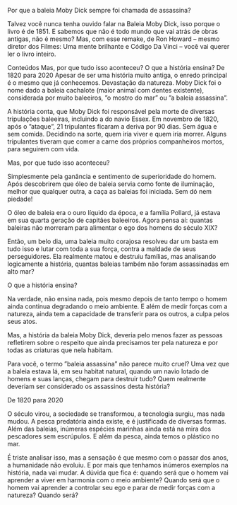 Por que a baleia Moby Dick sempre foi chamada de assassina?

Talvez você nunca tenha ouvido falar na Baleia Moby Dick, isso porque o livro é de 1851. E sabemos que não é todo mundo que vai atrás de obras antigas, não é mesmo? Mas, com esse remake, de Ron Howard – mesmo diretor dos Filmes: Uma mente brilhante e Código Da Vinci – você vai querer ler o livro inteiro.

Conteúdos
Mas, por que tudo isso aconteceu?
O que a história ensina?
De 1820 para 2020
Apesar de ser uma história muito antiga, o enredo principal é o mesmo que já conhecemos. Devastação da natureza. Moby Dick foi o nome dado a baleia cachalote (maior animal com dentes existente), considerada por muito baleeiros, ”o mostro do mar” ou ”a baleia assassina”.

A história conta, que Moby Dick foi responsável pela morte de diversas tripulações baleeiras, incluindo a do navio Essex. Em novembro de 1820, após o ”ataque”, 21 tripulantes ficaram a deriva por 90 dias. Sem água e sem comida. Decidindo na sorte, quem iria viver e quem iria morrer. Alguns tripulantes tiveram que comer a carne dos próprios companheiros mortos, para seguirem com vida.

Mas, por que tudo isso aconteceu?

Simplesmente pela ganância e sentimento de superioridade do homem. Após descobrirem que óleo de baleia servia como fonte de iluminação, melhor que qualquer outra, a caça as baleias foi iniciada. Sem dó nem piedade!

O óleo de baleia era o ouro líquido da época, e a família Pollard, já estava em sua quarta geração de capitães baleeiros. Agora pensa aí: quantas baleiras não morreram para alimentar o ego dos homens do século XIX?

Então, um belo dia, uma baleia muito corajosa resolveu dar um basta em tudo isso e lutar com toda a sua força, contra a maldade de seus perseguidores. Ela realmente matou e destruiu famílias, mas analisando logicamente a história, quantas baleias também não foram assassinadas em alto mar?

O que a história ensina?

Na verdade, não ensina nada, pois mesmo depois de tanto tempo o homem ainda continua degradando o meio ambiente. E além de medir forças com a natureza, ainda tem a capacidade de transferir para os outros, a culpa pelos seus atos.

Mas, a história da baleia Moby Dick, deveria pelo menos fazer as pessoas refletirem sobre o respeito que ainda precisamos ter pela natureza e por todas as criaturas que nela habitam.

Para você, o termo ”baleia assassina” não parece muito cruel? Uma vez que a baleia estava lá, em seu habitat natural, quando um navio lotado de homens e suas lanças, chegam para destruir tudo? Quem realmente deveriam ser considerado os assassinos desta história?

De 1820 para 2020

O século virou, a sociedade se transformou, a tecnologia surgiu, mas nada mudou. A pesca predatória ainda existe, e é justificada de diversas formas. Além das baleias, inúmeras espécies marinhas ainda está na mira dos pescadores sem escrúpulos. E além da pesca, ainda temos o plástico no mar.

É triste analisar isso, mas a sensação é que mesmo com o passar dos anos, a humanidade não evoluiu. E por mais que tenhamos inúmeros exemplos na história, nada vai mudar. A dúvida que fica é: quando será que o homem vai aprender a viver em harmonia com o meio ambiente? Quando será que o homem vai aprender a controlar seu ego e parar de medir forças com a natureza? Quando será?
